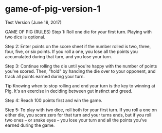 # game-of-pig-version-1
Test Version (June 18, 2017)

GAME OF PIG (RULES)
Step 1: 
Roll one die for your first turn. Playing with two dice is optional.

Step 2: 
Enter points on the score sheet if the number rolled is two, three, four, five, or six points. If you roll a one, you lose all the points you accumulated during that turn, and you lose your turn.

Step 3: 
Continue rolling the die until you're happy with the number of points you've scored. Then, "hold" by handing the die over to your opponent, and track all points earned during your turn. 

Tip
Knowing when to stop rolling and end your turn is the key to winning at Pig. It's an exercise in deciding between gut instinct and greed. 

Step 4: 
Reach 100 points first and win the game. 

Step 5: 
To play with two dice, roll both for your first turn. If you roll a one on either die, you score zero for that turn and your turns ends, but if you roll two ones – or snake eyes – you lose your turn and all the points you've earned during the game.
